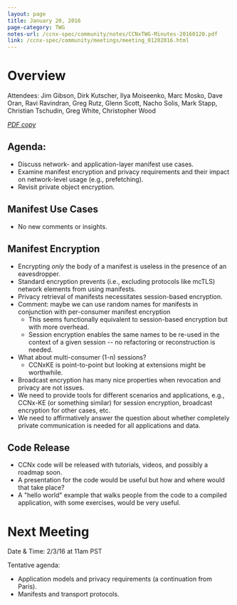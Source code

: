 ```yaml
---
layout: page
title: January 20, 2016
page-category: TWG
notes-url: /ccnx-spec/community/notes/CCNxTWG-Minutes-20160120.pdf
link: /ccnx-spec/community/meetings/meeting_01202016.html
---
```


# Overview

Attendees: Jim Gibson, Dirk Kutscher, Ilya Moiseenko, Marc Mosko, Dave Oran, Ravi Ravindran, Greg Rutz, Glenn Scott, Nacho Solis, Mark Stapp, Christian Tschudin, Greg White, Christopher Wood

[*PDF copy*](/ccnx-spec/community/notes/CCNxTWG-Minutes-20160120.pdf)

## Agenda:

- Discuss network- and application-layer manifest use cases.
- Examine manifest encryption and privacy requirements and their impact on network-level usage (e.g., prefetching).
- Revisit private object encryption.

## Manifest Use Cases

- No new comments or insights.

## Manifest Encryption

- Encrypting *only* the body of a manifest is useless in the presence of an eavesdropper.
- Standard encryption prevents (i.e., excluding protocols like mcTLS) network elements from using manifests.
- Privacy retrieval of manifests necessitates session-based encryption.
- Comment: maybe we can use random names for manifests in conjunction with per-consumer manifest encryption
    - This seems functionally equivalent to session-based encryption but with more overhead.
    - Session encryption enables the same names to be re-used in the context of a given session -- no refactoring or reconstruction is needed.
- What about multi-consumer (1-n) sessions?
    - CCNxKE is point-to-point but looking at extensions might be worthwhile.
- Broadcast encryption has many nice properties when revocation and privacy are not issues.
- We need to provide tools for different scenarios and applications, e.g., CCNx-KE (or something similar) for session encryption, broadcast encryption for other cases, etc.
- We need to affirmatively answer the question about whether completely private communication is needed for all applications and data.

## Code Release

- CCNx code will be released with tutorials, videos, and possibly a roadmap soon.
- A presentation for the code would be useful but how and where would that take place?
- A "hello world" example that walks people from the code to a compiled application, with some exercises, would be very useful.

# Next Meeting

Date & Time: 2/3/16 at 11am PST

Tentative agenda:

- Application models and privacy requirements (a continuation from Paris).
- Manifests and transport protocols.
